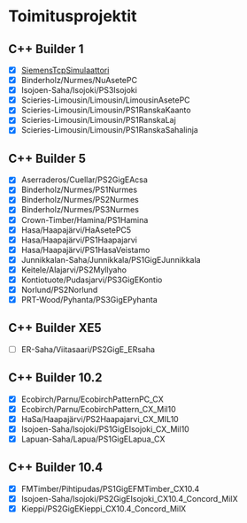 # Toimitusprojektit

## C++ Builder 1

- [x] [SiemensTcpSimulaattori](https://github.com/lisker-org/SiemensTcpSimulaattori)
- [x] Binderholz/Nurmes/NuAsetePC
- [x] Isojoen-Saha/Isojoki/PS3Isojoki
- [x] Scieries-Limousin/Limousin/LimousinAsetePC
- [x] Scieries-Limousin/Limousin/PS1RanskaKaanto
- [x] Scieries-Limousin/Limousin/PS1RanskaLaj
- [x] Scieries-Limousin/Limousin/PS1RanskaSahalinja

## C++ Builder 5

- [x] Aserraderos/Cuellar/PS2GigEAcsa
- [x] Binderholz/Nurmes/PS1Nurmes
- [x] Binderholz/Nurmes/PS2Nurmes
- [x] Binderholz/Nurmes/PS3Nurmes
- [x] Crown-Timber/Hamina/PS1Hamina
- [x] Hasa/Haapajärvi/HaAsetePC5
- [x] Hasa/Haapajärvi/PS1Haapajarvi
- [x] Hasa/Haapajärvi/PS1HasaVeistamo
- [x] Junnikkalan-Saha/Junnikkala/PS1GigEJunnikkala
- [x] Keitele/Alajarvi/PS2Myllyaho
- [x] Kontiotuote/Pudasjarvi/PS3GigEKontio
- [x] Norlund/PS2Norlund
- [x] PRT-Wood/Pyhanta/PS3GigEPyhanta

## C++ Builder XE5

- [ ] ER-Saha/Viitasaari/PS2GigE_ERsaha

## C++ Builder 10.2

- [x] Ecobirch/Parnu/EcobirchPatternPC_CX
- [x] Ecobirch/Parnu/EcobirchPattern_CX_Mil10
- [x] HaSa/Haapajärvi/PS2Haapajarvi_CX_MIL10
- [x] Isojoen-Saha/Isojoki/PS1GigEIsojoki_CX_Mil10
- [x] Lapuan-Saha/Lapua/PS1GigELapua_CX

## C++ Builder 10.4

- [x] FMTimber/Pihtipudas/PS1GigEFMTimber_CX10.4
- [x] Isojoen-Saha/Isojoki/PS2GigEIsojoki_CX10.4_Concord_MilX
- [x] Kieppi/PS2GigEKieppi_CX10.4_Concord_MilX
